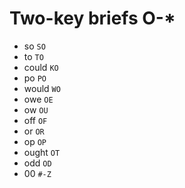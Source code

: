 # Two-key briefs O-*

* so `SO`
* to `TO`
* could `KO`
* po `PO`
* would `WO`
* owe `OE`
* ow `OU`
* off `OF`
* or `OR`
* op `OP`
* ought `OT`
* odd `OD`
* 00 `#-Z`
